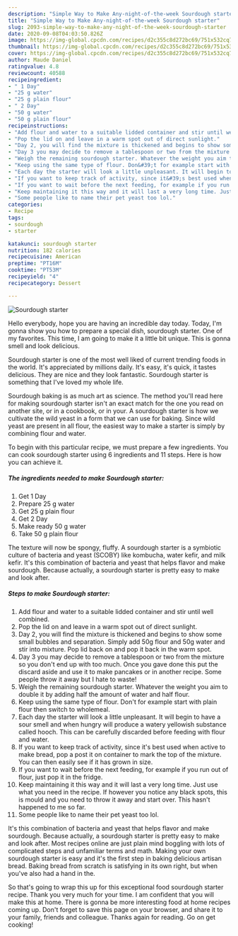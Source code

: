 ```yaml
---
description: "Simple Way to Make Any-night-of-the-week Sourdough starter"
title: "Simple Way to Make Any-night-of-the-week Sourdough starter"
slug: 2093-simple-way-to-make-any-night-of-the-week-sourdough-starter
date: 2020-09-08T04:03:50.826Z
image: https://img-global.cpcdn.com/recipes/d2c355c8d272bc69/751x532cq70/sourdough-starter-recipe-main-photo.jpg
thumbnail: https://img-global.cpcdn.com/recipes/d2c355c8d272bc69/751x532cq70/sourdough-starter-recipe-main-photo.jpg
cover: https://img-global.cpcdn.com/recipes/d2c355c8d272bc69/751x532cq70/sourdough-starter-recipe-main-photo.jpg
author: Maude Daniel
ratingvalue: 4.8
reviewcount: 40588
recipeingredient:
- " 1 Day"
- "25 g water"
- "25 g plain flour"
- " 2 Day"
- "50 g water"
- "50 g plain flour"
recipeinstructions:
- "Add flour and water to a suitable lidded container and stir until well combined."
- "Pop the lid on and leave in a warm spot out of direct sunlight."
- "Day 2, you will find the mixture is thickened and begins to show some small bubbles and separation. Simply add 50g flour and 50g water and stir into mixture. Pop lid back on and pop it back in the warm spot."
- "Day 3 you may decide to remove a tablespoon or two from the mixture so you don&#39;t end up with too much. Once you gave done this put the discard aside and use it to make pancakes or in another recipe. Some people throw it away but I hate to waste!"
- "Weigh the remaining sourdough starter. Whatever the weight you aim to double it by adding half the amount of water and half flour."
- "Keep using the same type of flour. Don&#39;t for example start with plain flour then switch to wholemeal."
- "Each day the starter will look a little unpleasant. It will begin to have a sour smell and when hungry will produce a watery yellowish substance called hooch. This can be carefully discarded before feeding with flour and water."
- "If you want to keep track of activity, since it&#39;s best used when active to make bread, pop a post it on container to mark the top of the mixture. You can then easily see if it has grown in size."
- "If you want to wait before the next feeding, for example if you run out of flour, just pop it in the fridge."
- "Keep maintaining it this way and it will last a very long time. Just use what you need in the recipe. If however you notice any black spots, this is mould and you need to throw it away and start over. This hasn&#39;t happened to me so far."
- "Some people like to name their pet yeast too lol."
categories:
- Recipe
tags:
- sourdough
- starter

katakunci: sourdough starter 
nutrition: 182 calories
recipecuisine: American
preptime: "PT16M"
cooktime: "PT53M"
recipeyield: "4"
recipecategory: Dessert

---
```



![Sourdough starter](https://img-global.cpcdn.com/recipes/d2c355c8d272bc69/751x532cq70/sourdough-starter-recipe-main-photo.jpg)

Hello everybody, hope you are having an incredible day today. Today, I'm gonna show you how to prepare a special dish, sourdough starter. One of my favorites. This time, I am going to make it a little bit unique. This is gonna smell and look delicious.

Sourdough starter is one of the most well liked of current trending foods in the world. It's appreciated by millions daily. It's easy, it's quick, it tastes delicious. They are nice and they look fantastic. Sourdough starter is something that I've loved my whole life.

Sourdough baking is as much art as science. The method you&#39;ll read here for making sourdough starter isn&#39;t an exact match for the one you read on another site, or in a cookbook, or in your. A sourdough starter is how we cultivate the wild yeast in a form that we can use for baking. Since wild yeast are present in all flour, the easiest way to make a starter is simply by combining flour and water.


To begin with this particular recipe, we must prepare a few ingredients. You can cook sourdough starter using 6 ingredients and 11 steps. Here is how you can achieve it.

<!--inarticleads1-->

##### The ingredients needed to make Sourdough starter:

1. Get  1 Day
1. Prepare 25 g water
1. Get 25 g plain flour
1. Get  2 Day
1. Make ready 50 g water
1. Take 50 g plain flour


The texture will now be spongy, fluffy. A sourdough starter is a symbiotic culture of bacteria and yeast (SCOBY) like kombucha, water kefir, and milk kefir. It&#39;s this combination of bacteria and yeast that helps flavor and make sourdough. Because actually, a sourdough starter is pretty easy to make and look after. 

<!--inarticleads2-->

##### Steps to make Sourdough starter:

1. Add flour and water to a suitable lidded container and stir until well combined.
1. Pop the lid on and leave in a warm spot out of direct sunlight.
1. Day 2, you will find the mixture is thickened and begins to show some small bubbles and separation. Simply add 50g flour and 50g water and stir into mixture. Pop lid back on and pop it back in the warm spot.
1. Day 3 you may decide to remove a tablespoon or two from the mixture so you don&#39;t end up with too much. Once you gave done this put the discard aside and use it to make pancakes or in another recipe. Some people throw it away but I hate to waste!
1. Weigh the remaining sourdough starter. Whatever the weight you aim to double it by adding half the amount of water and half flour.
1. Keep using the same type of flour. Don&#39;t for example start with plain flour then switch to wholemeal.
1. Each day the starter will look a little unpleasant. It will begin to have a sour smell and when hungry will produce a watery yellowish substance called hooch. This can be carefully discarded before feeding with flour and water.
1. If you want to keep track of activity, since it&#39;s best used when active to make bread, pop a post it on container to mark the top of the mixture. You can then easily see if it has grown in size.
1. If you want to wait before the next feeding, for example if you run out of flour, just pop it in the fridge.
1. Keep maintaining it this way and it will last a very long time. Just use what you need in the recipe. If however you notice any black spots, this is mould and you need to throw it away and start over. This hasn&#39;t happened to me so far.
1. Some people like to name their pet yeast too lol.


It&#39;s this combination of bacteria and yeast that helps flavor and make sourdough. Because actually, a sourdough starter is pretty easy to make and look after. Most recipes online are just plain mind boggling with lots of complicated steps and unfamiliar terms and math. Making your own sourdough starter is easy and it&#39;s the first step in baking delicious artisan bread. Baking bread from scratch is satisfying in its own right, but when you&#39;ve also had a hand in the. 

So that's going to wrap this up for this exceptional food sourdough starter recipe. Thank you very much for your time. I am confident that you will make this at home. There is gonna be more interesting food at home recipes coming up. Don't forget to save this page on your browser, and share it to your family, friends and colleague. Thanks again for reading. Go on get cooking!
